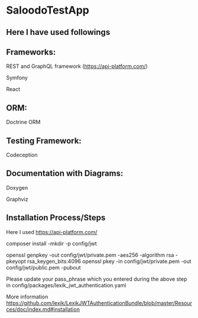# SaloodoTestApp

Here I have used followings
----------------------------------

Frameworks:
----------
REST and GraphQL framework (https://api-platform.com/)

Symfony 

React 

ORM:
----
Doctrine ORM

Testing Framework:
------------------
Codeception

Documentation with Diagrams:
-----------------------------
Doxygen 

Graphviz

Installation Process/Steps
-----------------------------------
Here I used https://api-platform.com/

composer install 
-mkdir -p config/jwt

openssl genpkey -out config/jwt/private.pem -aes256 -algorithm rsa -pkeyopt rsa_keygen_bits:4096
openssl pkey -in config/jwt/private.pem -out config/jwt/public.pem -pubout

Please update your pass_phrase which you entered during the above step in
config/packages/lexik_jwt_authentication.yaml

More information https://github.com/lexik/LexikJWTAuthenticationBundle/blob/master/Resources/doc/index.md#installation
